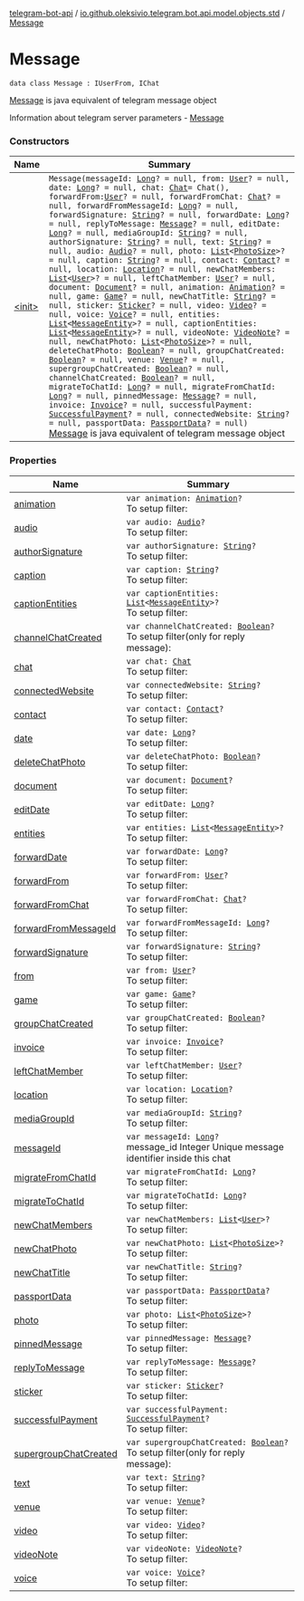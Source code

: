 [telegram-bot-api](../../index.md) / [io.github.oleksivio.telegram.bot.api.model.objects.std](../index.md) / [Message](./index.md)

# Message

`data class Message : IUserFrom, IChat`

[Message](./index.md) is java equivalent of telegram message object

Information about telegram server parameters - [Message](https://core.telegram.org/bots/api/#message)

### Constructors

| Name | Summary |
|---|---|
| [&lt;init&gt;](-init-.md) | `Message(messageId: `[`Long`](https://kotlinlang.org/api/latest/jvm/stdlib/kotlin/-long/index.html)`? = null, from: `[`User`](../-user/index.md)`? = null, date: `[`Long`](https://kotlinlang.org/api/latest/jvm/stdlib/kotlin/-long/index.html)`? = null, chat: `[`Chat`](../-chat/index.md)` = Chat(), forwardFrom: `[`User`](../-user/index.md)`? = null, forwardFromChat: `[`Chat`](../-chat/index.md)`? = null, forwardFromMessageId: `[`Long`](https://kotlinlang.org/api/latest/jvm/stdlib/kotlin/-long/index.html)`? = null, forwardSignature: `[`String`](https://kotlinlang.org/api/latest/jvm/stdlib/kotlin/-string/index.html)`? = null, forwardDate: `[`Long`](https://kotlinlang.org/api/latest/jvm/stdlib/kotlin/-long/index.html)`? = null, replyToMessage: `[`Message`](./index.md)`? = null, editDate: `[`Long`](https://kotlinlang.org/api/latest/jvm/stdlib/kotlin/-long/index.html)`? = null, mediaGroupId: `[`String`](https://kotlinlang.org/api/latest/jvm/stdlib/kotlin/-string/index.html)`? = null, authorSignature: `[`String`](https://kotlinlang.org/api/latest/jvm/stdlib/kotlin/-string/index.html)`? = null, text: `[`String`](https://kotlinlang.org/api/latest/jvm/stdlib/kotlin/-string/index.html)`? = null, audio: `[`Audio`](../../io.github.oleksivio.telegram.bot.api.model.objects.std.files/-audio/index.md)`? = null, photo: `[`List`](https://kotlinlang.org/api/latest/jvm/stdlib/kotlin.collections/-list/index.html)`<`[`PhotoSize`](../../io.github.oleksivio.telegram.bot.api.model.objects.std.files/-photo-size/index.md)`>? = null, caption: `[`String`](https://kotlinlang.org/api/latest/jvm/stdlib/kotlin/-string/index.html)`? = null, contact: `[`Contact`](../-contact/index.md)`? = null, location: `[`Location`](../-location/index.md)`? = null, newChatMembers: `[`List`](https://kotlinlang.org/api/latest/jvm/stdlib/kotlin.collections/-list/index.html)`<`[`User`](../-user/index.md)`>? = null, leftChatMember: `[`User`](../-user/index.md)`? = null, document: `[`Document`](../../io.github.oleksivio.telegram.bot.api.model.objects.std.files/-document/index.md)`? = null, animation: `[`Animation`](../../io.github.oleksivio.telegram.bot.api.model.objects.std.game/-animation/index.md)`? = null, game: `[`Game`](../../io.github.oleksivio.telegram.bot.api.model.objects.std.game/-game/index.md)`? = null, newChatTitle: `[`String`](https://kotlinlang.org/api/latest/jvm/stdlib/kotlin/-string/index.html)`? = null, sticker: `[`Sticker`](../../io.github.oleksivio.telegram.bot.api.model.objects.std.sticker/-sticker/index.md)`? = null, video: `[`Video`](../../io.github.oleksivio.telegram.bot.api.model.objects.std.files/-video/index.md)`? = null, voice: `[`Voice`](../../io.github.oleksivio.telegram.bot.api.model.objects.std.files/-voice/index.md)`? = null, entities: `[`List`](https://kotlinlang.org/api/latest/jvm/stdlib/kotlin.collections/-list/index.html)`<`[`MessageEntity`](../-message-entity/index.md)`>? = null, captionEntities: `[`List`](https://kotlinlang.org/api/latest/jvm/stdlib/kotlin.collections/-list/index.html)`<`[`MessageEntity`](../-message-entity/index.md)`>? = null, videoNote: `[`VideoNote`](../../io.github.oleksivio.telegram.bot.api.model.objects.std.files/-video-note/index.md)`? = null, newChatPhoto: `[`List`](https://kotlinlang.org/api/latest/jvm/stdlib/kotlin.collections/-list/index.html)`<`[`PhotoSize`](../../io.github.oleksivio.telegram.bot.api.model.objects.std.files/-photo-size/index.md)`>? = null, deleteChatPhoto: `[`Boolean`](https://kotlinlang.org/api/latest/jvm/stdlib/kotlin/-boolean/index.html)`? = null, groupChatCreated: `[`Boolean`](https://kotlinlang.org/api/latest/jvm/stdlib/kotlin/-boolean/index.html)`? = null, venue: `[`Venue`](../-venue/index.md)`? = null, supergroupChatCreated: `[`Boolean`](https://kotlinlang.org/api/latest/jvm/stdlib/kotlin/-boolean/index.html)`? = null, channelChatCreated: `[`Boolean`](https://kotlinlang.org/api/latest/jvm/stdlib/kotlin/-boolean/index.html)`? = null, migrateToChatId: `[`Long`](https://kotlinlang.org/api/latest/jvm/stdlib/kotlin/-long/index.html)`? = null, migrateFromChatId: `[`Long`](https://kotlinlang.org/api/latest/jvm/stdlib/kotlin/-long/index.html)`? = null, pinnedMessage: `[`Message`](./index.md)`? = null, invoice: `[`Invoice`](../../io.github.oleksivio.telegram.bot.api.model.objects.payments/-invoice/index.md)`? = null, successfulPayment: `[`SuccessfulPayment`](../../io.github.oleksivio.telegram.bot.api.model.objects.payments/-successful-payment/index.md)`? = null, connectedWebsite: `[`String`](https://kotlinlang.org/api/latest/jvm/stdlib/kotlin/-string/index.html)`? = null, passportData: `[`PassportData`](../../io.github.oleksivio.telegram.bot.api.model.objects.passport/-passport-data/index.md)`? = null)`<br>[Message](./index.md) is java equivalent of telegram message object |

### Properties

| Name | Summary |
|---|---|
| [animation](animation.md) | `var animation: `[`Animation`](../../io.github.oleksivio.telegram.bot.api.model.objects.std.game/-animation/index.md)`?`<br>To setup filter: |
| [audio](audio.md) | `var audio: `[`Audio`](../../io.github.oleksivio.telegram.bot.api.model.objects.std.files/-audio/index.md)`?`<br>To setup filter: |
| [authorSignature](author-signature.md) | `var authorSignature: `[`String`](https://kotlinlang.org/api/latest/jvm/stdlib/kotlin/-string/index.html)`?`<br>To setup filter: |
| [caption](caption.md) | `var caption: `[`String`](https://kotlinlang.org/api/latest/jvm/stdlib/kotlin/-string/index.html)`?`<br>To setup filter: |
| [captionEntities](caption-entities.md) | `var captionEntities: `[`List`](https://kotlinlang.org/api/latest/jvm/stdlib/kotlin.collections/-list/index.html)`<`[`MessageEntity`](../-message-entity/index.md)`>?`<br>To setup filter: |
| [channelChatCreated](channel-chat-created.md) | `var channelChatCreated: `[`Boolean`](https://kotlinlang.org/api/latest/jvm/stdlib/kotlin/-boolean/index.html)`?`<br>To setup filter(only for reply message): |
| [chat](chat.md) | `var chat: `[`Chat`](../-chat/index.md)<br>To setup filter: |
| [connectedWebsite](connected-website.md) | `var connectedWebsite: `[`String`](https://kotlinlang.org/api/latest/jvm/stdlib/kotlin/-string/index.html)`?`<br>To setup filter: |
| [contact](contact.md) | `var contact: `[`Contact`](../-contact/index.md)`?`<br>To setup filter: |
| [date](date.md) | `var date: `[`Long`](https://kotlinlang.org/api/latest/jvm/stdlib/kotlin/-long/index.html)`?`<br>To setup filter: |
| [deleteChatPhoto](delete-chat-photo.md) | `var deleteChatPhoto: `[`Boolean`](https://kotlinlang.org/api/latest/jvm/stdlib/kotlin/-boolean/index.html)`?`<br>To setup filter: |
| [document](document.md) | `var document: `[`Document`](../../io.github.oleksivio.telegram.bot.api.model.objects.std.files/-document/index.md)`?`<br>To setup filter: |
| [editDate](edit-date.md) | `var editDate: `[`Long`](https://kotlinlang.org/api/latest/jvm/stdlib/kotlin/-long/index.html)`?`<br>To setup filter: |
| [entities](entities.md) | `var entities: `[`List`](https://kotlinlang.org/api/latest/jvm/stdlib/kotlin.collections/-list/index.html)`<`[`MessageEntity`](../-message-entity/index.md)`>?`<br>To setup filter: |
| [forwardDate](forward-date.md) | `var forwardDate: `[`Long`](https://kotlinlang.org/api/latest/jvm/stdlib/kotlin/-long/index.html)`?`<br>To setup filter: |
| [forwardFrom](forward-from.md) | `var forwardFrom: `[`User`](../-user/index.md)`?`<br>To setup filter: |
| [forwardFromChat](forward-from-chat.md) | `var forwardFromChat: `[`Chat`](../-chat/index.md)`?`<br>To setup filter: |
| [forwardFromMessageId](forward-from-message-id.md) | `var forwardFromMessageId: `[`Long`](https://kotlinlang.org/api/latest/jvm/stdlib/kotlin/-long/index.html)`?`<br>To setup filter: |
| [forwardSignature](forward-signature.md) | `var forwardSignature: `[`String`](https://kotlinlang.org/api/latest/jvm/stdlib/kotlin/-string/index.html)`?`<br>To setup filter: |
| [from](from.md) | `var from: `[`User`](../-user/index.md)`?`<br>To setup filter: |
| [game](game.md) | `var game: `[`Game`](../../io.github.oleksivio.telegram.bot.api.model.objects.std.game/-game/index.md)`?`<br>To setup filter: |
| [groupChatCreated](group-chat-created.md) | `var groupChatCreated: `[`Boolean`](https://kotlinlang.org/api/latest/jvm/stdlib/kotlin/-boolean/index.html)`?`<br>To setup filter: |
| [invoice](invoice.md) | `var invoice: `[`Invoice`](../../io.github.oleksivio.telegram.bot.api.model.objects.payments/-invoice/index.md)`?`<br>To setup filter: |
| [leftChatMember](left-chat-member.md) | `var leftChatMember: `[`User`](../-user/index.md)`?`<br>To setup filter: |
| [location](location.md) | `var location: `[`Location`](../-location/index.md)`?`<br>To setup filter: |
| [mediaGroupId](media-group-id.md) | `var mediaGroupId: `[`String`](https://kotlinlang.org/api/latest/jvm/stdlib/kotlin/-string/index.html)`?`<br>To setup filter: |
| [messageId](message-id.md) | `var messageId: `[`Long`](https://kotlinlang.org/api/latest/jvm/stdlib/kotlin/-long/index.html)`?`<br>message_id Integer Unique message identifier inside this chat |
| [migrateFromChatId](migrate-from-chat-id.md) | `var migrateFromChatId: `[`Long`](https://kotlinlang.org/api/latest/jvm/stdlib/kotlin/-long/index.html)`?`<br>To setup filter: |
| [migrateToChatId](migrate-to-chat-id.md) | `var migrateToChatId: `[`Long`](https://kotlinlang.org/api/latest/jvm/stdlib/kotlin/-long/index.html)`?`<br>To setup filter: |
| [newChatMembers](new-chat-members.md) | `var newChatMembers: `[`List`](https://kotlinlang.org/api/latest/jvm/stdlib/kotlin.collections/-list/index.html)`<`[`User`](../-user/index.md)`>?`<br>To setup filter: |
| [newChatPhoto](new-chat-photo.md) | `var newChatPhoto: `[`List`](https://kotlinlang.org/api/latest/jvm/stdlib/kotlin.collections/-list/index.html)`<`[`PhotoSize`](../../io.github.oleksivio.telegram.bot.api.model.objects.std.files/-photo-size/index.md)`>?`<br>To setup filter: |
| [newChatTitle](new-chat-title.md) | `var newChatTitle: `[`String`](https://kotlinlang.org/api/latest/jvm/stdlib/kotlin/-string/index.html)`?`<br>To setup filter: |
| [passportData](passport-data.md) | `var passportData: `[`PassportData`](../../io.github.oleksivio.telegram.bot.api.model.objects.passport/-passport-data/index.md)`?`<br>To setup filter: |
| [photo](photo.md) | `var photo: `[`List`](https://kotlinlang.org/api/latest/jvm/stdlib/kotlin.collections/-list/index.html)`<`[`PhotoSize`](../../io.github.oleksivio.telegram.bot.api.model.objects.std.files/-photo-size/index.md)`>?`<br>To setup filter: |
| [pinnedMessage](pinned-message.md) | `var pinnedMessage: `[`Message`](./index.md)`?`<br>To setup filter: |
| [replyToMessage](reply-to-message.md) | `var replyToMessage: `[`Message`](./index.md)`?`<br>To setup filter: |
| [sticker](sticker.md) | `var sticker: `[`Sticker`](../../io.github.oleksivio.telegram.bot.api.model.objects.std.sticker/-sticker/index.md)`?`<br>To setup filter: |
| [successfulPayment](successful-payment.md) | `var successfulPayment: `[`SuccessfulPayment`](../../io.github.oleksivio.telegram.bot.api.model.objects.payments/-successful-payment/index.md)`?`<br>To setup filter: |
| [supergroupChatCreated](supergroup-chat-created.md) | `var supergroupChatCreated: `[`Boolean`](https://kotlinlang.org/api/latest/jvm/stdlib/kotlin/-boolean/index.html)`?`<br>To setup filter(only for reply message): |
| [text](text.md) | `var text: `[`String`](https://kotlinlang.org/api/latest/jvm/stdlib/kotlin/-string/index.html)`?`<br>To setup filter: |
| [venue](venue.md) | `var venue: `[`Venue`](../-venue/index.md)`?`<br>To setup filter: |
| [video](video.md) | `var video: `[`Video`](../../io.github.oleksivio.telegram.bot.api.model.objects.std.files/-video/index.md)`?`<br>To setup filter: |
| [videoNote](video-note.md) | `var videoNote: `[`VideoNote`](../../io.github.oleksivio.telegram.bot.api.model.objects.std.files/-video-note/index.md)`?`<br>To setup filter: |
| [voice](voice.md) | `var voice: `[`Voice`](../../io.github.oleksivio.telegram.bot.api.model.objects.std.files/-voice/index.md)`?`<br>To setup filter: |
